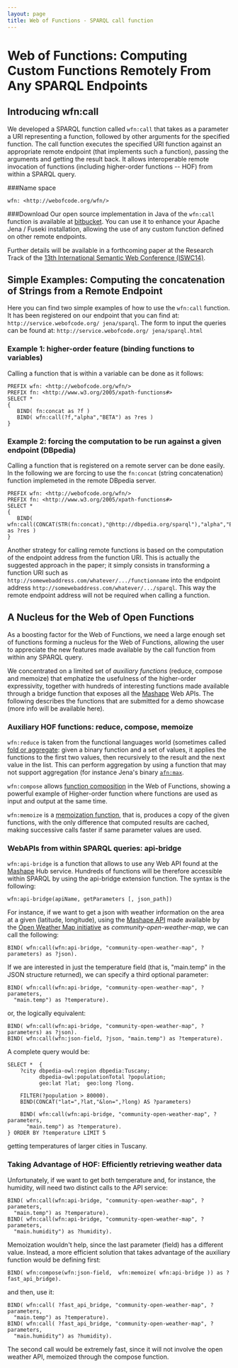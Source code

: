```yaml
---
layout: page
title: Web of Functions - SPARQL call function
---
```


Web of Functions: Computing Custom Functions Remotely From Any SPARQL Endpoints
=================================================================

Introducing wfn:call
-------------------------------

We developed a SPARQL function called `wfn:call` that takes as a parameter a URI representing a function, followed by other arguments for the specified function.
The call function executes the specified URI function against an appropriate remote endpoint (that implements such a function), passing the arguments and getting the result back.
It allows interoperable remote invocation of functions (including higher-order functions -- HOF) from within a SPARQL query.


###Name space 

    wfn: <http://webofcode.org/wfn/>
    
###Download
Our open source implementation in Java of the `wfn:call` function is available at [bitbucket](https://bitbucket.org/atzori/callsparql/).
You can use it to enhance your Apache Jena / Fuseki installation, allowing the use of any custom function defined on other remote endpoints.

Further details will be available in a forthcoming paper at the Research Track of the [13th International Semantic Web Conference (ISWC14)](http://iswc2014.semanticweb.org/).



Simple Examples: Computing the concatenation of Strings from a Remote Endpoint
----------
Here you can find two simple examples of how to use the `wfn:call` function. It has been registered on our endpoint that you can find at: `http://service.webofcode.org/ jena/sparql`. The form to input the queries can be found at: `http://service.webofcode.org/ jena/sparql.html`


### Example 1: higher-order feature (binding functions to variables) 
Calling a function that is within a variable can be done as it follows:

    PREFIX wfn: <http://webofcode.org/wfn/>
    PREFIX fn: <http://www.w3.org/2005/xpath-functions#>
    SELECT *
    {
       BIND( fn:concat as ?f )
       BIND( wfn:call(?f,"alpha","BETA") as ?res )
    } 


### Example 2: forcing the computation to be run against a given endpoint (DBpedia)
Calling a function that is registered on a remote server can be done easily. In the following we are forcing to use the `fn:concat` (string concatenation) function implemeted in the remote DBpedia server.

    PREFIX wfn: <http://webofcode.org/wfn/>
    PREFIX fn: <http://www.w3.org/2005/xpath-functions#>
    SELECT *
    {
       BIND( wfn:call(CONCAT(STR(fn:concat),"@http://dbpedia.org/sparql"),"alpha","BETA") as ?res )
    } 

Another strategy for calling remote functions is based on the computation of the endpoint address from the function URI.
This is actually the suggested approach in the paper; it simply consists in transforming a function URI such as `http://somewebaddress.com/whatever/.../functionname` into the endpoint address `http://somewebaddress.com/whatever/.../sparql`. This way the remote endpoint address will not be required when calling a function.


A Nucleus for the Web of Open Functions
----------
As a boosting factor for the Web of Functions, we need a large enough set of functions forming a nucleus for the Web of Functions, allowing the user to appreciate the new features made available by the call function from within any SPARQL query.

We concentrated on a limited set of _auxiliary functions_ (reduce, compose and memoize) that emphatize the usefulness of the higher-order expressivity, together with hundreds of interesting functions made available through a bridge function that exposes all the [Mashape](http://www.mashape.com/) Web APIs.
The following describes the functions that are submitted for a demo showcase (more info will be available here).

### Auxiliary HOF functions: reduce, compose, memoize
`wfn:reduce` is taken from the functional languages world (sometimes called [fold or aggregate](http://en.wikipedia.org/wiki/Fold_(higher-order_function)): given a binary function and a set of values, it applies the functions to the first two values, then recursively to the result and the next value in the list. This can perform aggregation by using a function that may not support aggregation (for instance Jena's binary [`afn:max`](https://jena.apache.org/documentation/query/library-function.html).

`wfn:compose` allows [function composition](http://en.wikipedia.org/wiki/Function_composition) in the Web of Functions, showing a powerful example of Higher-order function where functions are used as input and output at the same time.

`wfn:memoize` is a [memoization function](http://en.wikipedia.org/wiki/Memoization), that is, produces a copy of the given functions, with the only difference that computed results are cached, making successive calls faster if same parameter values are used.



### WebAPIs from within SPARQL queries: api-bridge
`wfn:api-bridge` is a function that allows to use any Web API found at the  [Mashape](http://www.mashape.com/) Hub service. Hundreds of functions will be therefore accessible within SPARQL by using the api-bridge extension function.
The syntax is the following:

    wfn:api-bridge(apiName, getParameters [, json_path])

For instance, if we want to get a json with weather information on the area at a given (latitude, longitude), using the [Mashape API](http://www.mashape.com/community/open-weather-map) made available by the [Open Weather Map initiative](http://openweathermap.org/) as _community-open-weather-map_, we can call the following:

    BIND( wfn:call(wfn:api-bridge, "community-open-weather-map", ?parameters) as ?json).

If we are interested in just the temperature field (that is, "main.temp" in the JSON structure returned), we can specify a third optional parameter:

    BIND( wfn:call(wfn:api-bridge, "community-open-weather-map", ?parameters,
      "main.temp") as ?temperature).
      
or, the logically equivalent:

    BIND( wfn:call(wfn:api-bridge, "community-open-weather-map", ?parameters) as ?json).
    BIND( wfn:call(wfn:json-field, ?json, "main.temp") as ?temperature).


A complete query would be:

    SELECT *  {
        ?city dbpedia-owl:region dbpedia:Tuscany;
              dbpedia-owl:populationTotal ?population;
              geo:lat ?lat;  geo:long ?long.
        
        FILTER(?population > 80000).
        BIND(CONCAT("lat=",?lat,"&lon=",?long) AS ?parameters)
        
        BIND( wfn:call(wfn:api-bridge, "community-open-weather-map", ?parameters,
          "main.temp") as ?temperature).
    } ORDER BY ?temperature LIMIT 5
    
getting temperatures of larger cities in Tuscany.

### Taking Advantage of HOF: Efficiently retrieving weather data

Unfortunately, if we want to get both temperature and, for instance, the humidity, will need two distinct calls to the API service:

    BIND( wfn:call(wfn:api-bridge, "community-open-weather-map", ?parameters,
      "main.temp") as ?temperature).
    BIND( wfn:call(wfn:api-bridge, "community-open-weather-map", ?parameters,
      "main.humidity") as ?humidity).

Memoization wouldn't help, since the last parameter (field) has a different value.
Instead, a more efficient solution that takes advantage of the auxiliary function would be defining first:

    BIND( wfn:compose(wfn:json-field,  wfn:memoize( wfn:api-bridge )) as ?fast_api_bridge).
    
and then, use it:

    BIND( wfn:call( ?fast_api_bridge, "community-open-weather-map", ?parameters,
      "main.temp") as ?temperature).
    BIND( wfn:call( ?fast_api_bridge, "community-open-weather-map", ?parameters,
      "main.humidity") as ?humidity).

The second call would be extremely fast, since it will not involve the open weather API, memoized through the compose function.





